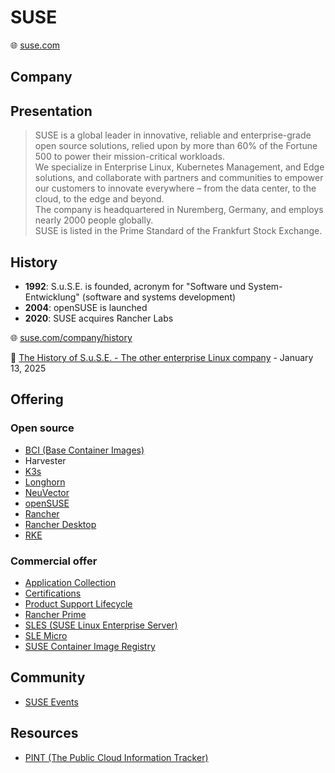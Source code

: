 # SUSE

🌐 [suse.com](https://www.suse.com/)

## Company

## Presentation

> SUSE is a global leader in innovative, reliable and enterprise-grade open source solutions, relied upon by more than 60% of the Fortune 500 to power their mission-critical workloads.  
> We specialize in Enterprise Linux, Kubernetes Management, and Edge solutions, and collaborate with partners and communities to empower our customers to innovate everywhere – from the data center, to the cloud, to the edge and beyond.  
> The company is headquartered in Nuremberg, Germany, and employs nearly 2000 people globally.  
> SUSE is listed in the Prime Standard of the Frankfurt Stock Exchange.  

## History

* **1992**: S.u.S.E. is founded, acronym for "Software und System-Entwicklung" (software and systems development)
* **2004**: openSUSE is launched
* **2020**: SUSE acquires Rancher Labs

🌐 [suse.com/company/history](https://www.suse.com/company/history/)

📝 [The History of S.u.S.E. - The other enterprise Linux company](https://www.abortretry.fail/p/the-history-of-suse) - January 13, 2025

## Offering

### Open source

* [BCI (Base Container Images)](bci.md)
* Harvester
* [K3s](k3s.md)
* [Longhorn](longhorn.md)
* [NeuVector](neuvector.md)
* [openSUSE](opensuse.md)
* [Rancher](rancher.md)
* [Rancher Desktop](rancher-desktop.md)
* [RKE](rke.md)

### Commercial offer

* [Application Collection](application-collection.md)
* [Certifications](https://www.suse.com/support/security/certifications/)
* [Product Support Lifecycle](https://www.suse.com/lifecycle/)
* [Rancher Prime](rancher-prime.md)
* [SLES (SUSE Linux Enterprise Server)](sles.md)
* [SLE Micro](sle-micro.md)
* [SUSE Container Image Registry](https://registry.suse.com/)

## Community

* [SUSE Events](https://www.suse.com/events/)

## Resources

* [PINT (The Public Cloud Information Tracker)](https://pint.suse.com/)
